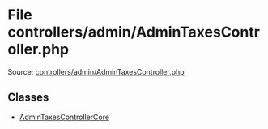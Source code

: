File controllers/admin/AdminTaxesController.php
=========
Source: [controllers/admin/AdminTaxesController.php](https://github.com/PrestaShop/PrestaShop/blob/1.6.1.1/controllers/admin/AdminTaxesController.php)


Classes
-------

* [AdminTaxesControllerCore](class.AdminTaxesControllerCore.md)

